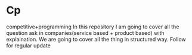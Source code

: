 # Cp
competitive+programming
In this repository I am going to cover all the question ask in companies(service based + product based) with explaination.
We are going to cover all the thing in structured way.
Follow for regular update
